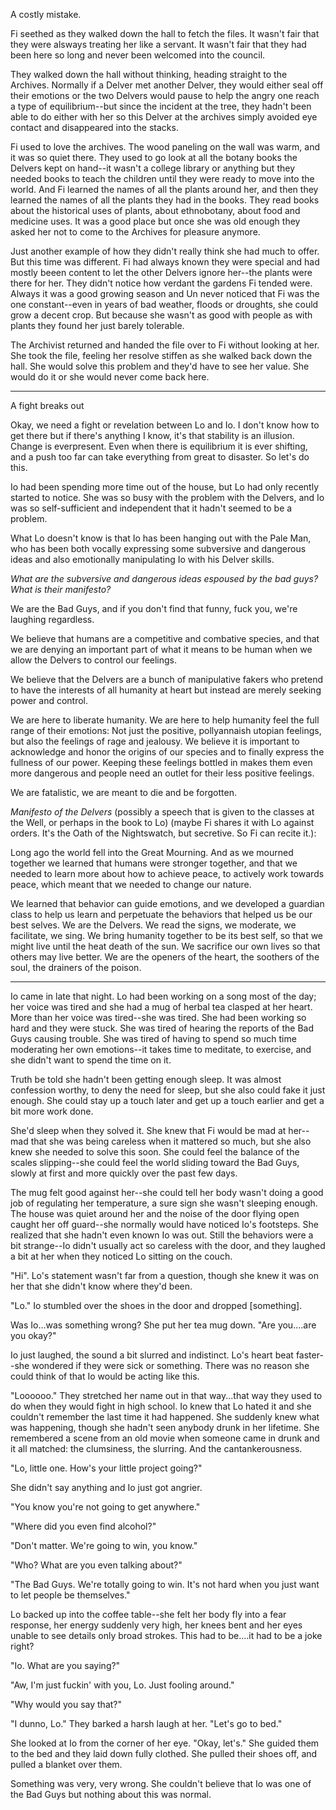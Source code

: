 A costly mistake. 

Fi seethed as they walked down the hall to fetch the files.  It wasn't fair that they were alsways treating her like a servant. It wasn't fair that they had been here so long and never been welcomed into the council.

They walked down the hall without thinking, heading straight to the Archives.  Normally if a Delver met another Delver, they would either seal off their emotions or the two Delvers would pause to help the angry one reach a type of equilibrium--but since the incident at the tree, they hadn't been able to do either with her so this Delver at the archives simply avoided eye contact and disappeared into the stacks. 

Fi used to love the archives.  The wood paneling on the wall was warm, and it was so quiet there.  They used to go look at all the botany books the Delvers kept on hand--it wasn't a college library or anything but they needed books to teach the children until they were ready to move into the world.  And Fi learned the names of all the plants around her, and then they learned the names of all the plants they had in the books.  They read books about the historical uses of plants, about ethnobotany, about food and medicine uses.  It was a good place but once she was old enough they asked her not to come to the Archives for pleasure anymore. 

Just another example of how they didn't really think she had much to offer.  But this time was different. Fi had always known they were special and had mostly beeen content to let the other Delvers ignore her--the plants were there for her.  They didn't notice how verdant the gardens Fi tended were. Always it was a good growing season and Un never noticed that Fi was the one constant--even in years of bad weather, floods or droughts, she could grow a decent crop.  But because she wasn't as good with people as with plants they found her just barely tolerable. 

The Archivist returned and handed the file over to Fi without looking at her.  She took the file, feeling her resolve stiffen as she walked back down the hall. She would solve this problem and they'd have to see her value.  She would do it or she would never come back here. 

---

A fight breaks out

Okay, we need a fight or revelation between Lo and Io.  I don't know how to get there but if there's anything I know, it's that stability is an illusion.  Change is everpresent. Even when there is equilibrium it is ever shifting, and a push too far can take everything from great to disaster.  So let's do this. 


Io had been spending more time out of the house, but Lo had only recently started to notice.  She was so busy with the problem with the Delvers, and Io was so self-sufficient and independent that it hadn't seemed to be a problem.  

What Lo doesn't know is that Io has been hanging out with the Pale Man, who has been both vocally expressing some subversive and dangerous ideas and also emotionally manipulating Io with his Delver skills. 

*What are the subversive and dangerous ideas espoused by the bad guys? What is their manifesto?*

We are the Bad Guys, and if you don't find that funny, fuck you, we're laughing regardless. 

We believe that humans are a competitive and combative species, and that we are denying an important part of what it means to be human when we allow the Delvers to control our feelings. 

We believe that the Delvers are a bunch of manipulative fakers who pretend to have the interests of all humanity at heart but instead are merely seeking power and control. 

We are here to liberate humanity. We are here to help humanity feel the full range of their emotions: Not just the positive, pollyannaish utopian feelings, but also the feelings of rage and jealousy.  We believe it is important to acknowledge and honor the origins of our species and to finally express the fullness of our power. Keeping these feelings bottled in makes them even more dangerous and people need an outlet for their less positive feelings.

We are fatalistic, we are meant to die and be forgotten. 

*Manifesto of the Delvers* (possibly a speech that is given to the classes at the Well, or perhaps in the book to Lo) (maybe Fi shares it with Lo against orders.  It's the Oath of the Nightswatch, but secretive. So Fi can recite it.): 

Long ago the world fell into the Great Mourning. And as we mourned together we learned that humans were stronger together, and that we needed to learn more about how to achieve peace, to actively work towards peace, which meant that we needed to change our nature. 

We learned that behavior can guide emotions, and we developed a guardian class to help us learn and perpetuate the behaviors that helped us be our best selves.  We are the Delvers.  We read the signs, we moderate, we facilitate, we sing. We bring humanity together to be its best self, so that we might live until the heat death of the sun.  We sacrifice our own lives so that others may live better.  We are the openers of the heart, the soothers of the soul, the drainers of the poison. 

---

Io came in late that night.  Lo had been working on a song most of the day; her voice was tired and she had a mug of herbal tea clasped at her heart.  More than her voice was tired--she was tired.  She had been working so hard and they were stuck.  She was tired of hearing the reports of the Bad Guys causing trouble.  She was tired of having to spend so much time moderating her own emotions--it takes time to meditate, to exercise, and she didn't want to spend the time on it. 

Truth be told she hadn't been getting enough sleep.  It was almost confession worthy, to deny the need for sleep, but she also could fake it just enough.  She could stay up a touch later and get up a touch earlier and get a bit more work done. 

She'd sleep when they solved it.  She knew that Fi would be mad at her--mad that she was being careless when it mattered so much, but she also knew she needed to solve this soon.  She could feel the balance of the scales slipping--she could feel the world sliding toward the Bad Guys, slowly at first and more quickly over the past few days.

The mug felt good against her--she could tell her body wasn't doing a good job of regulating her temperature, a sure sign she wasn't sleeping enough.  The house was quiet around her and the noise of the door flying open caught her off guard--she normally would have noticed Io's footsteps.  She realized that she hadn't even known Io was out.  Still the behaviors were a bit strange--Io didn't usually act so careless with the door, and they laughed a bit at her when they noticed Lo sitting on the couch. 

"Hi".  Lo's statement wasn't far from a question, though she knew it was on her that she didn't know where they'd been. 

"Lo." Io stumbled over the shoes in the door and dropped [something]. 

Was Io...was something wrong? She put her tea mug down. "Are you....are you okay?"

Io just laughed, the sound a bit slurred and indistinct. Lo's heart beat faster--she wondered if they were sick or something.  There was no reason she could think of that Io would be acting like this.   

"Loooooo."  They stretched her name out in that way...that way they used to do when they would fight in high school.  Io knew that Lo hated it and she couldn't remember the last time it had happened. She suddenly knew what was happening, though she hadn't seen anybody drunk in her lifetime.  She remembered a scene from an old movie when someone came in drunk and it all matched: the clumsiness, the slurring.  And the cantankerousness. 

"Lo, little one.  How's your little project going?"

She didn't say anything and Io just got angrier.

"You know you're not going to get anywhere."

"Where did you even find alcohol?"

"Don't matter. We're going to win, you know."

"Who? What are you even talking about?"

"The Bad Guys. We're totally going to win.  It's not hard when you just want to let people be themselves."

Lo backed up into the coffee table--she felt her body fly into a fear response, her energy suddenly very high, her knees bent and her eyes unable to see details only broad strokes.  This had to be....it had to be a joke right? 

"Io. What are you saying?"

"Aw, I'm just fuckin' with you, Lo. Just fooling around." 

"Why would you say that?"

"I dunno, Lo." They barked a harsh laugh at her.  "Let's go to bed."

She looked at Io from the corner of her eye.  "Okay, let's."  She guided them to the bed and they laid down fully clothed. She pulled their shoes off, and pulled a blanket over them.  

Something was very, very wrong.  She couldn't believe that Io was one of the Bad Guys but nothing about this was normal. 